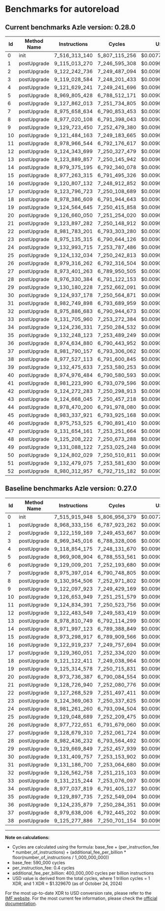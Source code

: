 # Benchmarks for autoreload

## Current benchmarks Azle version: 0.28.0

| Id  | Method Name | Instructions  | Cycles        | USD           | USD/Million Calls | Change                                  |
| --- | ----------- | ------------- | ------------- | ------------- | ----------------- | --------------------------------------- |
| 0   | init        | 7_516_313_140 | 5_807_115_256 | $0.0077215469 | $7_721.54         | <font color="red">+397_192</font>       |
| 1   | postUpgrade | 9_115_013_270 | 7_246_595_308 | $0.0096355804 | $9_635.58         | <font color="red">+146_680_114</font>   |
| 2   | postUpgrade | 9_122_242_736 | 7_249_487_094 | $0.0096394255 | $9_639.42         | <font color="red">+83_567</font>        |
| 3   | postUpgrade | 9_119_028_584 | 7_248_201_433 | $0.0096377160 | $9_637.71         | <font color="red">+149_683_568</font>   |
| 4   | postUpgrade | 9_121_629_241 | 7_249_241_696 | $0.0096390992 | $9_639.09         | <font color="red">+2_775_066</font>     |
| 5   | postUpgrade | 8_969_805_428 | 6_788_512_171 | $0.0090264810 | $9_026.48         | <font color="green">-103_476</font>     |
| 6   | postUpgrade | 9_127_862_013 | 7_251_734_805 | $0.0096424142 | $9_642.41         | <font color="green">-1_147_188</font>   |
| 7   | postUpgrade | 8_975_658_634 | 6_790_853_453 | $0.0090295941 | $9_029.59         | <font color="red">+261_620</font>       |
| 8   | postUpgrade | 8_977_020_108 | 6_791_398_043 | $0.0090303182 | $9_030.31         | <font color="green">-153_934_398</font> |
| 9   | postUpgrade | 9_129_723_450 | 7_252_479_380 | $0.0096434043 | $9_643.40         | <font color="red">+7_625_527</font>     |
| 10  | postUpgrade | 9_121_484_163 | 7_249_183_665 | $0.0096390220 | $9_639.02         | <font color="green">-5_169_786</font>   |
| 11  | postUpgrade | 8_978_966_544 | 6_792_176_617 | $0.0090313535 | $9_031.35         | <font color="green">-145_867_847</font> |
| 12  | postUpgrade | 9_124_343_699 | 7_250_327_479 | $0.0096405429 | $9_640.54         | <font color="red">+1_860_150</font>     |
| 13  | postUpgrade | 9_123_889_857 | 7_250_145_942 | $0.0096403016 | $9_640.30         | <font color="red">+145_079_108</font>   |
| 14  | postUpgrade | 8_979_375_195 | 6_792_340_078 | $0.0090315708 | $9_031.57         | <font color="red">+7_378_072</font>     |
| 15  | postUpgrade | 8_977_263_315 | 6_791_495_326 | $0.0090304476 | $9_030.44         | <font color="red">+3_964_398</font>     |
| 16  | postUpgrade | 9_120_807_132 | 7_248_912_852 | $0.0096386620 | $9_638.66         | <font color="green">-2_112_105</font>   |
| 17  | postUpgrade | 9_123_796_723 | 7_250_108_689 | $0.0096402520 | $9_640.25         | <font color="green">-5_563_328</font>   |
| 18  | postUpgrade | 8_978_386_609 | 6_791_944_643 | $0.0090310450 | $9_031.04         | <font color="green">-142_735_802</font> |
| 19  | postUpgrade | 9_124_564_645 | 7_250_415_858 | $0.0096406605 | $9_640.66         | <font color="green">-749_933</font>     |
| 20  | postUpgrade | 9_126_660_050 | 7_251_254_020 | $0.0096417749 | $9_641.77         | <font color="red">+152_923_663</font>   |
| 21  | postUpgrade | 9_123_897_282 | 7_250_148_912 | $0.0096403055 | $9_640.30         | <font color="green">-4_829_658</font>   |
| 22  | postUpgrade | 8_981_783_201 | 6_793_303_280 | $0.0090328516 | $9_032.85         | <font color="green">-145_485_328</font> |
| 23  | postUpgrade | 8_975_135_315 | 6_790_644_126 | $0.0090293158 | $9_029.31         | <font color="green">-149_233_748</font> |
| 24  | postUpgrade | 9_132_993_715 | 7_253_787_486 | $0.0096451436 | $9_645.14         | <font color="red">+151_732_455</font>   |
| 25  | postUpgrade | 9_124_132_034 | 7_250_242_813 | $0.0096404304 | $9_640.43         | <font color="green">-4_916_655</font>   |
| 26  | postUpgrade | 8_979_316_262 | 6_792_316_504 | $0.0090315395 | $9_031.53         | <font color="red">+1_593_611</font>     |
| 27  | postUpgrade | 8_973_401_263 | 6_789_950_505 | $0.0090283935 | $9_028.39         | <font color="green">-155_278_047</font> |
| 28  | postUpgrade | 8_976_330_384 | 6_791_122_153 | $0.0090299514 | $9_029.95         | <font color="green">-6_105_848</font>   |
| 29  | postUpgrade | 9_130_180_228 | 7_252_662_091 | $0.0096436472 | $9_643.64         | <font color="red">+510_379</font>       |
| 30  | postUpgrade | 9_124_937_178 | 7_250_564_871 | $0.0096408586 | $9_640.85         | <font color="green">-6_472_579</font>   |
| 31  | postUpgrade | 8_982_749_898 | 6_793_689_959 | $0.0090333657 | $9_033.36         | <font color="green">-148_436_802</font> |
| 32  | postUpgrade | 8_975_886_683 | 6_790_944_673 | $0.0090297154 | $9_029.71         | <font color="green">-150_676_075</font> |
| 33  | postUpgrade | 9_131_705_960 | 7_253_272_384 | $0.0096444587 | $9_644.45         | <font color="red">+490_716</font>       |
| 34  | postUpgrade | 9_124_236_331 | 7_250_284_532 | $0.0096404858 | $9_640.48         | <font color="red">+147_198_512</font>   |
| 35  | postUpgrade | 9_132_248_123 | 7_253_489_249 | $0.0096447470 | $9_644.74         | <font color="red">+2_350_388</font>     |
| 36  | postUpgrade | 8_974_634_880 | 6_790_443_952 | $0.0090290496 | $9_029.04         | <font color="green">-149_600_999</font> |
| 37  | postUpgrade | 8_981_790_157 | 6_793_306_062 | $0.0090328553 | $9_032.85         | <font color="red">+2_152_151</font>     |
| 38  | postUpgrade | 8_977_527_113 | 6_791_600_845 | $0.0090305879 | $9_030.58         | <font color="green">-147_750_773</font> |
| 39  | postUpgrade | 9_132_475_633 | 7_253_580_253 | $0.0096448681 | $9_644.86         |                                         |
| 40  | postUpgrade | 8_974_976_484 | 6_790_580_593 | $0.0090292313 | $9_029.23         |                                         |
| 41  | postUpgrade | 8_981_223_990 | 6_793_079_596 | $0.0090325541 | $9_032.55         |                                         |
| 42  | postUpgrade | 9_124_272_283 | 7_250_298_913 | $0.0096405050 | $9_640.50         |                                         |
| 43  | postUpgrade | 9_124_668_045 | 7_250_457_218 | $0.0096407154 | $9_640.71         |                                         |
| 44  | postUpgrade | 8_978_470_200 | 6_791_978_080 | $0.0090310895 | $9_031.08         |                                         |
| 45  | postUpgrade | 8_983_337_921 | 6_793_925_168 | $0.0090336785 | $9_033.67         |                                         |
| 46  | postUpgrade | 8_975_753_525 | 6_790_891_410 | $0.0090296446 | $9_029.64         |                                         |
| 47  | postUpgrade | 9_131_654_161 | 7_253_251_664 | $0.0096444311 | $9_644.43         |                                         |
| 48  | postUpgrade | 9_125_208_222 | 7_250_673_288 | $0.0096410028 | $9_641.00         |                                         |
| 49  | postUpgrade | 9_131_088_122 | 7_253_025_248 | $0.0096441301 | $9_644.13         |                                         |
| 50  | postUpgrade | 9_124_802_029 | 7_250_510_811 | $0.0096407867 | $9_640.78         |                                         |
| 51  | postUpgrade | 9_132_479_075 | 7_253_581_630 | $0.0096448699 | $9_644.86         |                                         |
| 52  | postUpgrade | 8_980_312_957 | 6_792_715_182 | $0.0090320696 | $9_032.06         |                                         |

## Baseline benchmarks Azle version: 0.27.0

| Id  | Method Name | Instructions  | Cycles        | USD           | USD/Million Calls |
| --- | ----------- | ------------- | ------------- | ------------- | ----------------- |
| 0   | init        | 7_515_915_948 | 5_806_956_379 | $0.0077213357 | $7_721.33         |
| 1   | postUpgrade | 8_968_333_156 | 6_787_923_262 | $0.0090256979 | $9_025.69         |
| 2   | postUpgrade | 9_122_159_169 | 7_249_453_667 | $0.0096393811 | $9_639.38         |
| 3   | postUpgrade | 8_969_345_016 | 6_788_328_006 | $0.0090262361 | $9_026.23         |
| 4   | postUpgrade | 9_118_854_175 | 7_248_131_670 | $0.0096376232 | $9_637.62         |
| 5   | postUpgrade | 8_969_908_904 | 6_788_553_561 | $0.0090265360 | $9_026.53         |
| 6   | postUpgrade | 9_129_009_201 | 7_252_193_680 | $0.0096430244 | $9_643.02         |
| 7   | postUpgrade | 8_975_397_014 | 6_790_748_805 | $0.0090294550 | $9_029.45         |
| 8   | postUpgrade | 9_130_954_506 | 7_252_971_802 | $0.0096440590 | $9_644.05         |
| 9   | postUpgrade | 9_122_097_923 | 7_249_429_169 | $0.0096393485 | $9_639.34         |
| 10  | postUpgrade | 9_126_653_949 | 7_251_251_579 | $0.0096417717 | $9_641.77         |
| 11  | postUpgrade | 9_124_834_391 | 7_250_523_756 | $0.0096408039 | $9_640.80         |
| 12  | postUpgrade | 9_122_483_549 | 7_249_583_419 | $0.0096395536 | $9_639.55         |
| 13  | postUpgrade | 8_978_810_749 | 6_792_114_299 | $0.0090312706 | $9_031.27         |
| 14  | postUpgrade | 8_971_997_123 | 6_789_388_849 | $0.0090276467 | $9_027.64         |
| 15  | postUpgrade | 8_973_298_917 | 6_789_909_566 | $0.0090283391 | $9_028.33         |
| 16  | postUpgrade | 9_122_919_237 | 7_249_757_694 | $0.0096397853 | $9_639.78         |
| 17  | postUpgrade | 9_129_360_051 | 7_252_334_020 | $0.0096432110 | $9_643.21         |
| 18  | postUpgrade | 9_121_122_411 | 7_249_038_964 | $0.0096388296 | $9_638.82         |
| 19  | postUpgrade | 9_125_314_578 | 7_250_715_831 | $0.0096410593 | $9_641.05         |
| 20  | postUpgrade | 8_973_736_387 | 6_790_084_554 | $0.0090285717 | $9_028.57         |
| 21  | postUpgrade | 9_128_726_940 | 7_252_080_776 | $0.0096428742 | $9_642.87         |
| 22  | postUpgrade | 9_127_268_529 | 7_251_497_411 | $0.0096420986 | $9_642.09         |
| 23  | postUpgrade | 9_124_369_063 | 7_250_337_625 | $0.0096405564 | $9_640.55         |
| 24  | postUpgrade | 8_981_261_260 | 6_793_094_504 | $0.0090325740 | $9_032.57         |
| 25  | postUpgrade | 9_129_048_689 | 7_252_209_475 | $0.0096430454 | $9_643.04         |
| 26  | postUpgrade | 8_977_722_651 | 6_791_679_060 | $0.0090306919 | $9_030.69         |
| 27  | postUpgrade | 9_128_679_310 | 7_252_061_724 | $0.0096428489 | $9_642.84         |
| 28  | postUpgrade | 8_982_436_232 | 6_793_564_492 | $0.0090331989 | $9_033.19         |
| 29  | postUpgrade | 9_129_669_849 | 7_252_457_939 | $0.0096433757 | $9_643.37         |
| 30  | postUpgrade | 9_131_409_757 | 7_253_153_902 | $0.0096443011 | $9_644.30         |
| 31  | postUpgrade | 9_131_186_700 | 7_253_064_680 | $0.0096441825 | $9_644.18         |
| 32  | postUpgrade | 9_126_562_758 | 7_251_215_103 | $0.0096417232 | $9_641.72         |
| 33  | postUpgrade | 9_131_215_244 | 7_253_076_097 | $0.0096441977 | $9_644.19         |
| 34  | postUpgrade | 8_977_037_819 | 6_791_405_127 | $0.0090303277 | $9_030.32         |
| 35  | postUpgrade | 9_129_897_735 | 7_252_549_094 | $0.0096434970 | $9_643.49         |
| 36  | postUpgrade | 9_124_235_879 | 7_250_284_351 | $0.0096404856 | $9_640.48         |
| 37  | postUpgrade | 8_979_638_006 | 6_792_445_202 | $0.0090317106 | $9_031.71         |
| 38  | postUpgrade | 9_125_277_886 | 7_250_701_154 | $0.0096410398 | $9_641.03         |

---

**Note on calculations:**

- Cycles are calculated using the formula: base_fee + (per_instruction_fee \* number_of_instructions) + (additional_fee_per_billion \* floor(number_of_instructions / 1_000_000_000))
- base_fee: 590_000 cycles
- per_instruction_fee: 0.4 cycles
- additional_fee_per_billion: 400_000_000 cycles per billion instructions
- USD value is derived from the total cycles, where 1 trillion cycles = 1 XDR, and 1 XDR = $1.329670 (as of October 24, 2024)

For the most up-to-date XDR to USD conversion rate, please refer to the [IMF website](https://www.imf.org/external/np/fin/data/rms_sdrv.aspx).
For the most current fee information, please check the [official documentation](https://internetcomputer.org/docs/current/developer-docs/gas-cost#execution).
